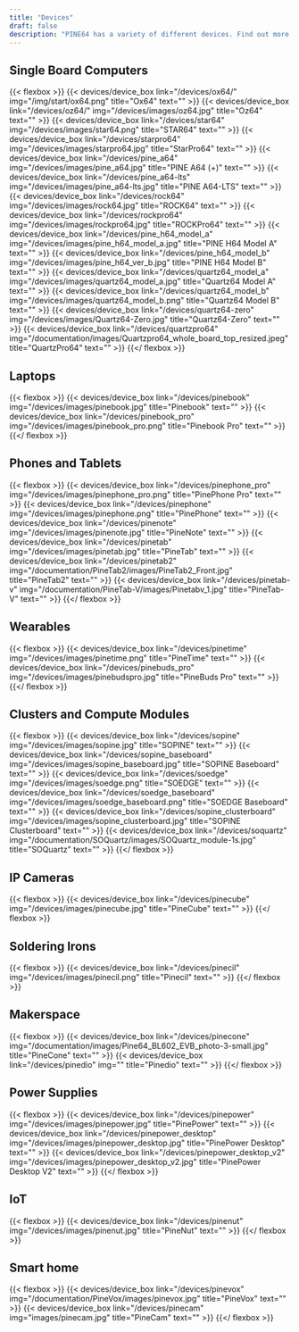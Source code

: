 ```yaml
---
title: "Devices"
draft: false
description: "PINE64 has a variety of different devices. Find out more!"
---
```


## Single Board Computers

{{< flexbox >}}
    {{< devices/device_box link="/devices/ox64/" img="/img/start/ox64.png" title="Ox64" text="" >}}
    {{< devices/device_box link="/devices/oz64/" img="/devices/images/oz64.jpg" title="Oz64" text="" >}}
    {{< devices/device_box link="/devices/star64" img="/devices/images/star64.png" title="STAR64" text="" >}}
    {{< devices/device_box link="/devices/starpro64" img="/devices/images/starpro64.jpg" title="StarPro64" text="" >}}
    {{< devices/device_box link="/devices/pine_a64" img="/devices/images/pine_a64.jpg" title="PINE A64 (+)" text="" >}}
    {{< devices/device_box link="/devices/pine_a64-lts" img="/devices/images/pine_a64-lts.jpg" title="PINE A64-LTS" text="" >}}
    {{< devices/device_box link="/devices/rock64" img="/devices/images/rock64.jpg" title="ROCK64" text="" >}}
    {{< devices/device_box link="/devices/rockpro64" img="/devices/images/rockpro64.jpg" title="ROCKPro64" text="" >}}
    {{< devices/device_box link="/devices/pine_h64_model_a" img="/devices/images/pine_h64_model_a.jpg" title="PINE H64 Model A" text="" >}}
    {{< devices/device_box link="/devices/pine_h64_model_b" img="/devices/images/pine_h64_ver_b.jpg" title="PINE H64 Model B" text="" >}}
    {{< devices/device_box link="/devices/quartz64_model_a" img="/devices/images/quartz64_model_a.jpg" title="Quartz64 Model A" text="" >}}
    {{< devices/device_box link="/devices/quartz64_model_b" img="/devices/images/quartz64_model_b.png" title="Quartz64 Model B" text="" >}}
    {{< devices/device_box link="/devices/quartz64-zero" img="/devices/images/Quartz64-Zero.jpg" title="Quartz64-Zero" text="" >}}
    {{< devices/device_box link="/devices/quartzpro64" img="/documentation/images/Quartzpro64_whole_board_top_resized.jpeg" title="QuartzPro64" text="" >}}
{{</ flexbox >}}

## Laptops

{{< flexbox >}}
    {{< devices/device_box link="/devices/pinebook" img="/devices/images/pinebook.jpg" title="Pinebook" text="" >}}
    {{< devices/device_box link="/devices/pinebook_pro" img="/devices/images/pinebook_pro.png" title="Pinebook Pro" text="" >}}
{{</ flexbox >}}

## Phones and Tablets

{{< flexbox >}}
    {{< devices/device_box link="/devices/pinephone_pro" img="/devices/images/pinephone_pro.png" title="PinePhone Pro" text="" >}}
    {{< devices/device_box link="/devices/pinephone" img="/devices/images/pinephone.png" title="PinePhone" text="" >}}
    {{< devices/device_box link="/devices/pinenote" img="/devices/images/pinenote.jpg" title="PineNote" text="" >}}
    {{< devices/device_box link="/devices/pinetab" img="/devices/images/pinetab.jpg" title="PineTab" text="" >}}
    {{< devices/device_box link="/devices/pinetab2" img="/documentation/PineTab2/images/PineTab2_Front.jpg" title="PineTab2" text="" >}}
    {{< devices/device_box link="/devices/pinetab-v" img="/documentation/PineTab-V/images/Pinetabv_1.jpg" title="PineTab-V" text="" >}}
{{</ flexbox >}}

## Wearables

{{< flexbox >}}
    {{< devices/device_box link="/devices/pinetime" img="/devices/images/pinetime.png" title="PineTime" text="" >}}
    {{< devices/device_box link="/devices/pinebuds_pro" img="/devices/images/pinebudspro.jpg" title="PineBuds Pro" text="" >}}
{{</ flexbox >}}

## Clusters and Compute Modules

{{< flexbox >}}
    {{< devices/device_box link="/devices/sopine" img="/devices/images/sopine.jpg" title="SOPINE" text="" >}}
    {{< devices/device_box link="/devices/sopine_baseboard" img="/devices/images/sopine_baseboard.jpg" title="SOPINE Baseboard" text="" >}}
    {{< devices/device_box link="/devices/soedge" img="/devices/images/soedge.png" title="SOEDGE" text="" >}}
    {{< devices/device_box link="/devices/soedge_baseboard" img="/devices/images/soedge_baseboard.png" title="SOEDGE Baseboard" text="" >}}
    {{< devices/device_box link="/devices/sopine_clusterboard" img="/devices/images/sopine_clusterboard.jpg" title="SOPINE Clusterboard" text="" >}}
    {{< devices/device_box link="/devices/soquartz" img="/documentation/SOQuartz/images/SOQuartz_module-1s.jpg" title="SOQuartz" text="" >}}
{{</ flexbox >}}

## IP Cameras

{{< flexbox >}}
    {{< devices/device_box link="/devices/pinecube" img="/devices/images/pinecube.jpg" title="PineCube" text="" >}}
{{</ flexbox >}}

## Soldering Irons

{{< flexbox >}}
    {{< devices/device_box link="/devices/pinecil" img="/devices/images/pinecil.png" title="Pinecil" text="" >}}
{{</ flexbox >}}

## Makerspace

{{< flexbox >}}
    {{< devices/device_box link="/devices/pinecone" img="/documentation/images/Pine64_BL602_EVB_photo-3-small.jpg" title="PineCone" text="" >}}
    {{< devices/device_box link="/devices/pinedio" img="" title="Pinedio" text="" >}}
{{</ flexbox >}}

## Power Supplies

{{< flexbox >}}
    {{< devices/device_box link="/devices/pinepower" img="/devices/images/pinepower.jpg" title="PinePower" text="" >}}
    {{< devices/device_box link="/devices/pinepower_desktop" img="/devices/images/pinepower_desktop.jpg" title="PinePower Desktop" text="" >}}
    {{< devices/device_box link="/devices/pinepower_desktop_v2" img="/devices/images/pinepower_desktop_v2.jpg" title="PinePower Desktop V2" text="" >}}
{{</ flexbox >}}

## IoT

{{< flexbox >}}
    {{< devices/device_box link="/devices/pinenut" img="/devices/images/pinenut.jpg" title="PineNut" text="" >}}
{{</ flexbox >}}

## Smart home
{{< flexbox >}}
    {{< devices/device_box link="/devices/pinevox" img="/documentation/PineVox/images/pinevox.jpg" title="PineVox" text="" >}}
    {{< devices/device_box link="/devices/pinecam" img="images/pinecam.jpg" title="PineCam" text="" >}}
{{</ flexbox >}}
